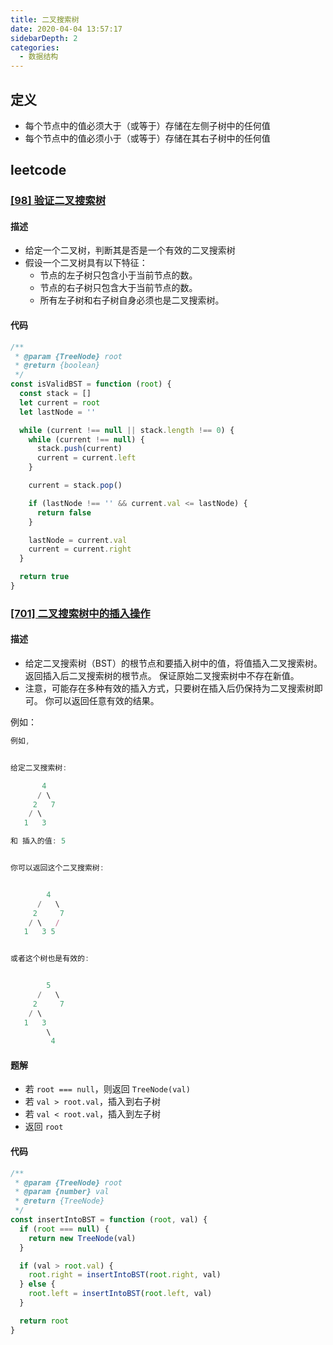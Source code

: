 ```yaml
---
title: 二叉搜索树
date: 2020-04-04 13:57:17
sidebarDepth: 2
categories:
  - 数据结构
---
```


## 定义

- 每个节点中的值必须大于（或等于）存储在左侧子树中的任何值
- 每个节点中的值必须小于（或等于）存储在其右子树中的任何值

## leetcode

### [[98] 验证二叉搜索树](https://leetcode-cn.com/problems/validate-binary-search-tree/description/)

#### 描述

- 给定一个二叉树，判断其是否是一个有效的二叉搜索树
- 假设一个二叉树具有以下特征：
  - 节点的左子树只包含小于当前节点的数。
  - 节点的右子树只包含大于当前节点的数。
  - 所有左子树和右子树自身必须也是二叉搜索树。

#### 代码

```js
/**
 * @param {TreeNode} root
 * @return {boolean}
 */
const isValidBST = function (root) {
  const stack = []
  let current = root
  let lastNode = ''

  while (current !== null || stack.length !== 0) {
    while (current !== null) {
      stack.push(current)
      current = current.left
    }

    current = stack.pop()

    if (lastNode !== '' && current.val <= lastNode) {
      return false
    }

    lastNode = current.val
    current = current.right
  }

  return true
}
```

### [[701] 二叉搜索树中的插入操作](https://leetcode-cn.com/problems/insert-into-a-binary-search-tree/description/)

#### 描述

- 给定二叉搜索树（BST）的根节点和要插入树中的值，将值插入二叉搜索树。 返回插入后二叉搜索树的根节点。 保证原始二叉搜索树中不存在新值。
- 注意，可能存在多种有效的插入方式，只要树在插入后仍保持为二叉搜索树即可。 你可以返回任意有效的结果。

例如：

```js
例如,


给定二叉搜索树:

⁠       4
⁠      / \
⁠     2   7
⁠    / \
⁠   1   3

和 插入的值: 5


你可以返回这个二叉搜索树:


⁠        4
⁠      /   \
⁠     2     7
⁠    / \   /
⁠   1   3 5


或者这个树也是有效的:


⁠        5
⁠      /   \
⁠     2     7
⁠    / \
⁠   1   3
⁠        \
⁠         4
```

#### 题解

- 若 `root === null`，则返回 `TreeNode(val)`
- 若 `val > root.val`，插入到右子树
- 若 `val < root.val`，插入到左子树
- 返回 `root`

#### 代码

```js
/**
 * @param {TreeNode} root
 * @param {number} val
 * @return {TreeNode}
 */
const insertIntoBST = function (root, val) {
  if (root === null) {
    return new TreeNode(val)
  }

  if (val > root.val) {
    root.right = insertIntoBST(root.right, val)
  } else {
    root.left = insertIntoBST(root.left, val)
  }

  return root
}
```
